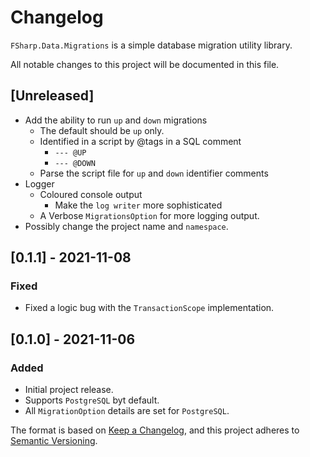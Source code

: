 # Changelog

`FSharp.Data.Migrations` is a simple database migration utility library.

All notable changes to this project will be documented in this file.

## [Unreleased]

- Add the ability to run `up` and `down` migrations
  - The default should be `up` only.
  - Identified in a script by @tags in a SQL comment
    - `--- @UP`
    - `--- @DOWN`
  - Parse the script file for `up` and `down` identifier comments
- Logger
  - Coloured console output
    - Make the `log writer` more sophisticated
  - A Verbose `MigrationsOption` for more logging output.
- Possibly change the project name and `namespace`.

## [0.1.1] - 2021-11-08

### Fixed

- Fixed a logic bug with the `TransactionScope` implementation.

## [0.1.0] - 2021-11-06

### Added

- Initial project release.
- Supports `PostgreSQL` byt default.
- All `MigrationOption` details are set for `PostgreSQL`.

The format is based on [Keep a Changelog](https://keepachangelog.com/en/1.0.0/),
and this project adheres to [Semantic Versioning](https://semver.org/spec/v2.0.0.html).

